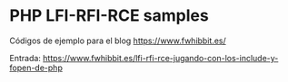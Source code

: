 # PHP LFI-RFI-RCE samples

Códigos de ejemplo para el blog https://www.fwhibbit.es/

Entrada:
https://www.fwhibbit.es/lfi-rfi-rce-jugando-con-los-include-y-fopen-de-php
